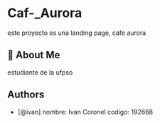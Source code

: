 # Caf-_Aurora

este proyecto es una landing page, cafe aurora


## 🚀 About Me
estudiante de la ufpso


## Authors

- [@ivan]
nombre: Ivan Coronel
codigo: 192668

